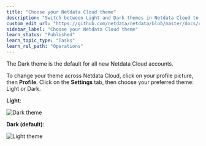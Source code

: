```yaml
---
title: "Choose your Netdata Cloud theme"
description: "Switch between Light and Dark themes in Netdata Cloud to match your personal visualization preferences."
custom_edit_url: "https://github.com/netdata/netdata/blob/master/docs/cloud/manage/themes.md"
sidebar_label: "Choose your Netdata Cloud theme"
learn_status: "Published"
learn_topic_type: "Tasks"
learn_rel_path: "Operations"
---
```


The Dark theme is the default for all new Netdata Cloud accounts.

To change your theme across Netdata Cloud, click on your profile picture, then **Profile**. Click on the **Settings**
tab, then choose your preferred theme: Light or Dark.

**Light**:

![Dark theme](https://user-images.githubusercontent.com/1153921/108530742-2ca98c00-7293-11eb-8c1e-1e0dd34eb87b.png)

**Dark (default)**:

![Light theme](https://user-images.githubusercontent.com/1153921/108530848-4519a680-7293-11eb-897d-1c470b67ceb0.png)
